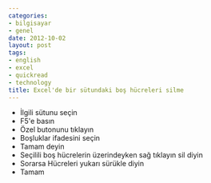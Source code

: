 ```yaml
---
categories:
- bilgisayar
- genel
date: 2012-10-02
layout: post
tags:
- english
- excel
- quickread
- technology
title: Excel'de bir sütundaki boş hücreleri silme
---
```


  
  

- İlgili sütunu seçin
- F5'e basın
- Özel butonunu tıklayın
- Boşluklar ifadesini seçin
- Tamam deyin
- Seçilili boş hücrelerin üzerindeyken sağ tıklayın sil diyin
- Sorarsa Hücreleri yukarı sürükle diyin
- Tamam
